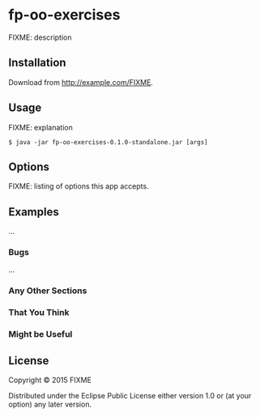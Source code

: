 # fp-oo-exercises

FIXME: description

## Installation

Download from http://example.com/FIXME.

## Usage

FIXME: explanation

    $ java -jar fp-oo-exercises-0.1.0-standalone.jar [args]

## Options

FIXME: listing of options this app accepts.

## Examples

...

### Bugs

...

### Any Other Sections
### That You Think
### Might be Useful

## License

Copyright © 2015 FIXME

Distributed under the Eclipse Public License either version 1.0 or (at
your option) any later version.
